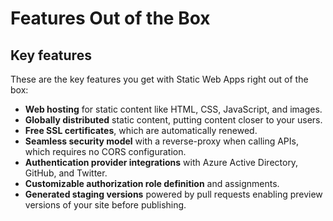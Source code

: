 # Features Out of the Box

## Key features

These are the key features you get with Static Web Apps right out of the box:

* **Web hosting** for static content like HTML, CSS, JavaScript, and images.
* **Globally distributed** static content, putting content closer to your users.
* **Free SSL certificates**, which are automatically renewed.
* **Seamless security model** with a reverse-proxy when calling APIs, which requires no CORS configuration.
* **Authentication provider integrations** with Azure Active Directory, GitHub, and Twitter.
* **Customizable authorization role definition** and assignments.
* **Generated staging versions** powered by pull requests enabling preview versions of your site before publishing.





